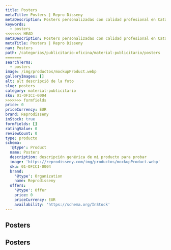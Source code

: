 ```yaml
---
title: Posters
metaTitle: Posters | Repro Disseny
metaDescription: Posters personalizadas con calidad profesional en Cataluña.
keywords:
  - posters
<<<<<<< HEAD
metaDescription: Posters personalizadas con calidad profesional en Cataluña.
metaTitle: Posters | Repro Disseny
nav: Posters
path: /categorias/publicitario-oficina/material-publicitario/posters
=======
searchTerms:
  - posters
image: /img/productos/mockupProduct.webp
galleryImages: []
alt: alt descripció de la foto
slug: posters
category: material-publicitario
sku: 01-OFICI-0004
>>>>>>> formfields
price: 0
priceCurrency: EUR
brand: Reprodisseny
inStock: true
formFields: []
ratingValue: 0
reviewCount: 0
type: producto
schema:
  '@type': Product
  name: Posters
  description: descripción genérica de mi producto para probar
  image: 'https://reprodisseny.com/img/productos/mockupProduct.webp'
  sku: 01-OFICI-0004
  brand:
    '@type': Organization
    name: Reprodisseny
  offers:
    '@type': Offer
    price: 0
    priceCurrency: EUR
    availability: 'https://schema.org/InStock'
---
```


## Posters

## Posters
